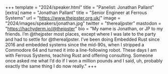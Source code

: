 +++
template = "2024/speaker.html"
title = "Panelist: Jonathan Pallant"
[extra]
  name = "Jonathan Pallant"
  title = "Senior Engineer at Ferrous Systems"
  url = "https://www.thejpster.org.uk/"
  image = "2024/images/speakers/jonathan.jpg"
  twitter = "therealjpster"
  mastodon = "https://hachyderm.io/@thejpster"
  bio = "My name is Jonathan, or JP to my friends. I’m @thejpster most places, except where I was late to the party and had to settle for @therealjpster. I’ve been doing Embedded Rust since 2016 and embedded systems since the mid-90s, when I stripped a Commodore 64 and turned it into a line-following robot. These days I am with Ferrous Systems, teaching Rust and offering consulting. Someone once asked me what I’d do if I won a million pounds and I said, uh, probably exactly the same thing I do now really."
+++
